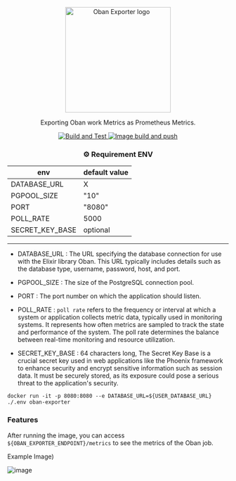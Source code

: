 <p align="center">
 <img alt="Oban Exporter logo" src="https://github.com/twozeronine/oban-exporter/assets/67315288/87c76f06-d6e9-4cf0-820f-45286feeac3a" width="240">
</p>

<p align="center">
 Exporting Oban work Metrics as Prometheus Metrics.
</p>


<p align="center">
  <a href="https://github.com/twozeronine/oban-exporter/actions/workflows/build_and_test.yml">
    <img alt="Build and Test" src="https://github.com/twozeronine/oban-exporter/actions/workflows/build_and_test.yml/badge.svg">
  </a>
  <a href="https://github.com/twozeronine/oban-exporter/actions/workflows/build_and_test.yml">
    <img alt="Image build and push" src="https://github.com/twozeronine/oban-exporter/actions/workflows/image_build_and_push.yml/badge.svg">
  </a>
</p>

<center>

### ⚙️ Requirement ENV 

| env |  default value | 
|  -  |       -        |
| DATABASE_URL  | X |
| PGPOOL_SIZE  | "10" |
| PORT |  "8080" |
| POLL_RATE |  5000 |
| SECRET_KEY_BASE | optional |

</center>

----

- DATABASE_URL : The URL specifying the database connection for use with the Elixir library Oban. This URL typically includes details such as the database type, username, password, host, and port.

- PGPOOL_SIZE : The size of the PostgreSQL connection pool.

- PORT : The port number on which the application should listen.

- POLL_RATE : 
`poll rate` refers to the frequency or interval at which a system or application collects metric data, typically used in monitoring systems. It represents how often metrics are sampled to track the state and performance of the system. The poll rate determines the balance between real-time monitoring and resource utilization.

- SECRET_KEY_BASE : 64 characters long, The Secret Key Base is a crucial secret key used in web applications like the Phoenix framework to enhance security and encrypt sensitive information such as session data. It must be securely stored, as its exposure could pose a serious threat to the application's security.


```
docker run -it -p 8080:8080 --e DATABASE_URL=${USER_DATABASE_URL} ./.env oban-exporter
```

### Features

After running the image, you can access ```${OBAN_EXPORTER_ENDPOINT}/metrics``` to see the metrics of the Oban job.

Example Image)

![image](https://github.com/twozeronine/oban-exporter/assets/67315288/210c5e84-3741-493d-8712-7608a6199610)